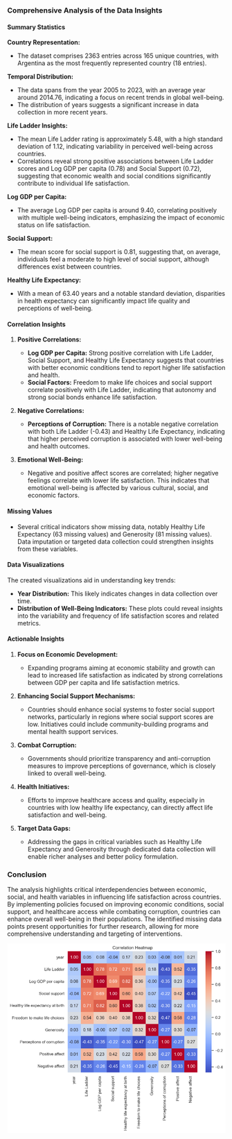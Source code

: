 ### Comprehensive Analysis of the Data Insights

#### Summary Statistics

**Country Representation:**
- The dataset comprises 2363 entries across 165 unique countries, with Argentina as the most frequently represented country (18 entries).

**Temporal Distribution:**
- The data spans from the year 2005 to 2023, with an average year around 2014.76, indicating a focus on recent trends in global well-being.
- The distribution of years suggests a significant increase in data collection in more recent years.

**Life Ladder Insights:**
- The mean Life Ladder rating is approximately 5.48, with a high standard deviation of 1.12, indicating variability in perceived well-being across countries.
- Correlations reveal strong positive associations between Life Ladder scores and Log GDP per capita (0.78) and Social Support (0.72), suggesting that economic wealth and social conditions significantly contribute to individual life satisfaction.

**Log GDP per Capita:**
- The average Log GDP per capita is around 9.40, correlating positively with multiple well-being indicators, emphasizing the impact of economic status on life satisfaction.

**Social Support:**
- The mean score for social support is 0.81, suggesting that, on average, individuals feel a moderate to high level of social support, although differences exist between countries.

**Healthy Life Expectancy:**
- With a mean of 63.40 years and a notable standard deviation, disparities in health expectancy can significantly impact life quality and perceptions of well-being.

#### Correlation Insights

1. **Positive Correlations:**
   - **Log GDP per Capita:** Strong positive correlation with Life Ladder, Social Support, and Healthy Life Expectancy suggests that countries with better economic conditions tend to report higher life satisfaction and health.
   - **Social Factors:** Freedom to make life choices and social support correlate positively with Life Ladder, indicating that autonomy and strong social bonds enhance life satisfaction.

2. **Negative Correlations:**
   - **Perceptions of Corruption:** There is a notable negative correlation with both Life Ladder (-0.43) and Healthy Life Expectancy, indicating that higher perceived corruption is associated with lower well-being and health outcomes.

3. **Emotional Well-Being:**
   - Negative and positive affect scores are correlated; higher negative feelings correlate with lower life satisfaction. This indicates that emotional well-being is affected by various cultural, social, and economic factors.

#### Missing Values

- Several critical indicators show missing data, notably Healthy Life Expectancy (63 missing values) and Generosity (81 missing values). Data imputation or targeted data collection could strengthen insights from these variables.

#### Data Visualizations

The created visualizations aid in understanding key trends:
- **Year Distribution:** This likely indicates changes in data collection over time.
- **Distribution of Well-Being Indicators:** These plots could reveal insights into the variability and frequency of life satisfaction scores and related metrics.

#### Actionable Insights

1. **Focus on Economic Development:**
   - Expanding programs aiming at economic stability and growth can lead to increased life satisfaction as indicated by strong correlations between GDP per capita and life satisfaction metrics.

2. **Enhancing Social Support Mechanisms:**
   - Countries should enhance social systems to foster social support networks, particularly in regions where social support scores are low. Initiatives could include community-building programs and mental health support services.

3. **Combat Corruption:**
   - Governments should prioritize transparency and anti-corruption measures to improve perceptions of governance, which is closely linked to overall well-being.

4. **Health Initiatives:**
   - Efforts to improve healthcare access and quality, especially in countries with low healthy life expectancy, can directly affect life satisfaction and well-being.

5. **Target Data Gaps:** 
   - Addressing the gaps in critical variables such as Healthy Life Expectancy and Generosity through dedicated data collection will enable richer analyses and better policy formulation.

### Conclusion

The analysis highlights critical interdependencies between economic, social, and health variables in influencing life satisfaction across countries. By implementing policies focused on improving economic conditions, social support, and healthcare access while combating corruption, countries can enhance overall well-being in their populations. The identified missing data points present opportunities for further research, allowing for more comprehensive understanding and targeting of interventions.

![Correlation Heatmap](correlation_heatmap.png)